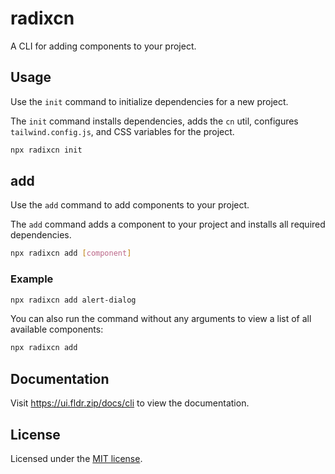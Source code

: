 # radixcn

A CLI for adding components to your project.

## Usage

Use the `init` command to initialize dependencies for a new project.

The `init` command installs dependencies, adds the `cn` util, configures `tailwind.config.js`, and CSS variables for the project.

```bash
npx radixcn init
```

## add

Use the `add` command to add components to your project.

The `add` command adds a component to your project and installs all required dependencies.

```bash
npx radixcn add [component]
```

### Example

```bash
npx radixcn add alert-dialog
```

You can also run the command without any arguments to view a list of all available components:

```bash
npx radixcn add
```

## Documentation

Visit https://ui.fldr.zip/docs/cli to view the documentation.

## License

Licensed under the [MIT license](https://github.com/radixcn/ui/blob/main/LICENSE.md).
